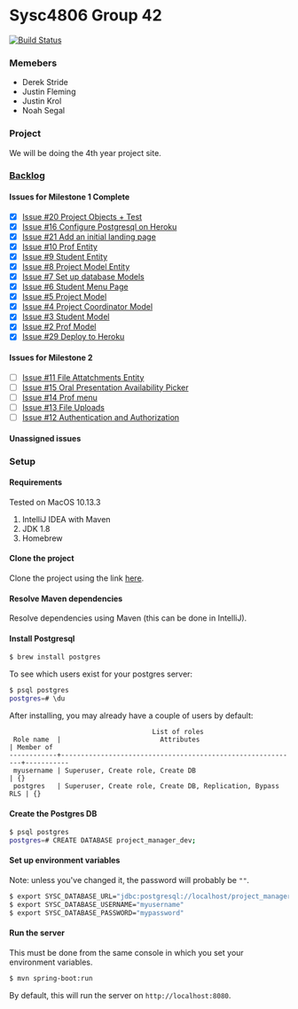 # Sysc4806 Group 42

[![Build Status](https://travis-ci.org/JFleming4/FourthYearProjectSite.svg?branch=master)](https://travis-ci.org/JFleming4/FourthYearProjectSite)

### Memebers
- Derek Stride
- Justin Fleming
- Justin Krol
- Noah Segal

### Project
We will be doing the 4th year project site.

### [Backlog](https://github.com/JFleming4/FourthYearProjectSite/projects/1#column-2280177)
#### Issues for Milestone 1 Complete
- [x] [Issue #20 Project Objects + Test](https://github.com/JFleming4/FourthYearProjectSite/pull/20)
- [x] [Issue #16 Configure Postgresql on Heroku](https://github.com/JFleming4/FourthYearProjectSite/issues/16)
- [x] [Issue #21 Add an initial landing page](https://github.com/JFleming4/FourthYearProjectSite/issues/21)
- [x] [Issue #10 Prof Entity](https://github.com/JFleming4/FourthYearProjectSite/issues/10)
- [x] [Issue #9 Student Entity](https://github.com/JFleming4/FourthYearProjectSite/issues/9)
- [x] [Issue #8 Project Model Entity](https://github.com/JFleming4/FourthYearProjectSite/issues/8)
- [x] [Issue #7 Set up database Models](https://github.com/JFleming4/FourthYearProjectSite/issues/7)
- [x] [Issue #6 Student Menu Page](https://github.com/JFleming4/FourthYearProjectSite/issues/6)    
- [x] [Issue #5 Project Model](https://github.com/JFleming4/FourthYearProjectSite/issues/5)
- [x] [Issue #4 Project Coordinator Model](https://github.com/JFleming4/FourthYearProjectSite/issues/4)
- [x] [Issue #3 Student Model](https://github.com/JFleming4/FourthYearProjectSite/issues/3)
- [x] [Issue #2 Prof Model](https://github.com/JFleming4/FourthYearProjectSite/issues/2)
- [x] [Issue #29 Deploy to Heroku](https://github.com/JFleming4/FourthYearProjectSite/issues/29)
#### Issues for Milestone 2
- [ ] [Issue #11 File Attatchments Entity](https://github.com/JFleming4/FourthYearProjectSite/issues/11)
- [ ] [Issue #15 Oral Presentation Availability Picker](https://github.com/JFleming4/FourthYearProjectSite/issues/15)
- [ ] [Issue #14 Prof menu](https://github.com/JFleming4/FourthYearProjectSite/issues/14)
- [ ] [Issue #13 File Uploads](https://github.com/JFleming4/FourthYearProjectSite/issues/13)
- [ ] [Issue #12 Authentication and Authorization](https://github.com/JFleming4/FourthYearProjectSite/issues/12)
#### Unassigned issues


### Setup

#### Requirements
Tested on MacOS 10.13.3
1. IntelliJ IDEA with Maven
2. JDK 1.8
3. Homebrew

#### Clone the project
Clone the project using the link [here](https://github.com/JFleming4/FourthYearProjectSite).

#### Resolve Maven dependencies
Resolve dependencies using Maven (this can be done in IntelliJ).

#### Install Postgresql

```bash
$ brew install postgres
```

To see which users exist for your postgres server:
```bash
$ psql postgres
postgres=# \du
```
After installing, you may already have a couple of users by default:
```
                                    List of roles
 Role name  |                         Attributes                         | Member of
------------+------------------------------------------------------------+-----------
 myusername | Superuser, Create role, Create DB                          | {}
 postgres   | Superuser, Create role, Create DB, Replication, Bypass RLS | {}
```

#### Create the Postgres DB

```bash
$ psql postgres
postgres=# CREATE DATABASE project_manager_dev;
```

#### Set up environment variables
Note: unless you've changed it, the password will probably be `""`.

```bash
$ export SYSC_DATABASE_URL="jdbc:postgresql://localhost/project_manager_dev"
$ export SYSC_DATABASE_USERNAME="myusername"
$ export SYSC_DATABASE_PASSWORD="mypassword"
```

#### Run the server
This must be done from the same console in which you set your environment variables.

```bash
$ mvn spring-boot:run
```

By default, this will run the server on `http://localhost:8080`.
